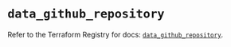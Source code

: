 # `data_github_repository`

Refer to the Terraform Registry for docs: [`data_github_repository`](https://registry.terraform.io/providers/integrations/github/6.7.5/docs/data-sources/repository).
